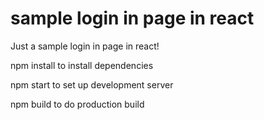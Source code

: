 # sample login in page in react

Just a sample login in page in react!



npm install  to install dependencies

npm start to set up development server

npm build to do production build
